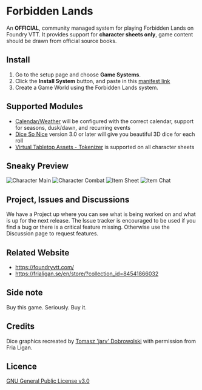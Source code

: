 # Forbidden Lands

An **OFFICIAL**, community managed system for playing Forbidden Lands on Foundry VTT.
It provides support for **character sheets only**, game content should be drawn from official source books.

## Install

1. Go to the setup page and choose **Game Systems**.
2. Click the **Install System** button, and paste in this [manifest link](https://github.com/fvtt-fria-ligan/forbidden-lands-foundry-vtt/releases/latest/download/system.json)
3. Create a Game World using the Forbidden Lands system.

## Supported Modules

- [Calendar/Weather](https://foundryvtt.com/packages/calendar-weather/) will be configured with the correct calendar, support for seasons, dusk/dawn, and recurring events
- [Dice So Nice](https://foundryvtt.com/packages/dice-so-nice/) version 3.0 or later will give you beautiful 3D dice for each roll
- [Virtual Tabletop Assets - Tokenizer](https://foundryvtt.com/packages/vtta-tokenizer/) is supported on all character sheets

## Sneaky Preview

![Character Main](https://user-images.githubusercontent.com/9851733/104242530-95fdda00-545f-11eb-8077-f9ebb2bf1e49.png)
![Character Combat](https://user-images.githubusercontent.com/9851733/104243355-b9755480-5460-11eb-8e59-c450e77dfb06.png)
![Item Sheet](https://user-images.githubusercontent.com/9851733/104243408-ce51e800-5460-11eb-97ec-6a1afb76807c.png)
![Item Chat](https://user-images.githubusercontent.com/9851733/104243430-d742b980-5460-11eb-956f-025188dbe91e.png)

## Project, Issues and Discussions

We have a Project up where you can see what is being worked on and what is up for the next release. The Issue tracker is encouraged to be used if you find a bug or there is a critical feature missing. Otherwise use the Discussion page to request features.

## Related Website

- https://foundryvtt.com/
- https://frialigan.se/en/store/?collection_id=84541866032

## Side note

Buy this game. Seriously. Buy it.

## Credits

Dice graphics recreated by [Tomasz 'jarv' Dobrowolski](jarv@monochrome.pl) with permission from Fria Ligan.

## Licence

[GNU General Public License v3.0](https://choosealicense.com/licenses/gpl-3.0/)
